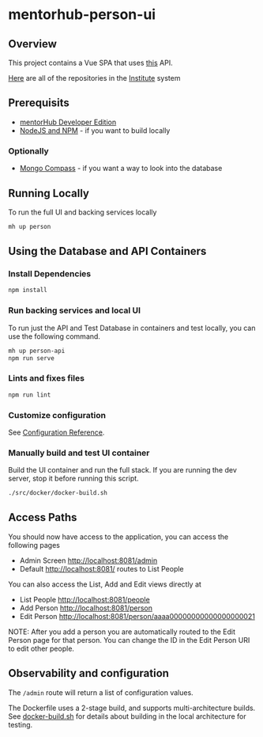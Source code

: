 # mentorhub-person-ui

## Overview

This project contains a Vue SPA that uses [this](https://github.com/agile-learning-institute/institute-person-api) API.

[Here](https://github.com/orgs/agile-learning-institute/repositories?q=institute&type=all&sort=name) are all of the repositories in the [Institute](https://github.com/agile-learning-institute/institute/tree/main) system

## Prerequisits

- [mentorHub Developer Edition](https://github.com/agile-learning-institute/mentorHub/blob/main/mentorHub-developer-edition/README.md)
- [NodeJS and NPM](https://docs.npmjs.com/downloading-and-installing-node-js-and-npm) - if you want to build locally

### Optionally

- [Mongo Compass](https://www.mongodb.com/try/download/compass) - if you want a way to look into the database

## Running Locally

To run the full UI and backing services locally

```bash
mh up person
```

## Using the Database and API Containers

### Install Dependencies

``` bash
npm install
```

### Run backing services and local UI
To run just the API and Test Database in containers and test locally, you can use the following command. 

```bash
mh up person-api
npm run serve
```

### Lints and fixes files

``` bash
npm run lint
```

### Customize configuration

See [Configuration Reference](https://cli.vuejs.org/config/).

### Manually build and test UI container

Build the UI container and run the full stack. If you are running the dev server, stop it before running this script.

```bash
./src/docker/docker-build.sh
```

## Access Paths

You should now have access to the application, you can access the following pages

- Admin Screen [http://localhost:8081/admin](http://localhost:8081/admin)
- Default [http://localhost:8081/](http://localhost:8081/) routes to List People

You can also access the List, Add and Edit views directly at

- List People [http://localhost:8081/people](http://localhost:8081/people)
- Add Person [http://localhost:8081/person](http://localhost:8081/person)
- Edit Person [http://localhost:8081/person/aaaa00000000000000000021](http://localhost:8081/person/aaaa00000000000000000021)

NOTE: After you add a person you are automatically routed to the Edit Person page for that person. You can change the ID in the Edit Person URI to edit other people.

## Observability and configuration

The ```/admin``` route will return a list of configuration values.

The Dockerfile uses a 2-stage build, and supports multi-architecture builds. See [docker-build.sh](./src/docker/docker-build.sh) for details about building in the local architecture for testing.
